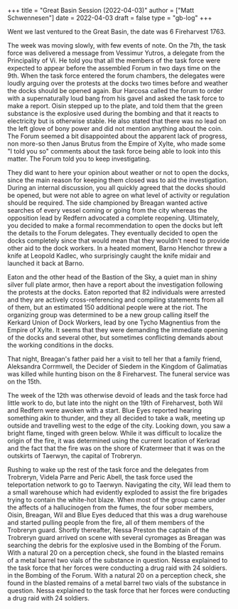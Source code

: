 +++
title = "Great Basin Session (2022-04-03)"
author = ["Matt Schwennesen"]
date = 2022-04-03
draft = false
type = "gb-log"
+++

Went we last ventured to the Great Basin, the date was 6
Fireharvest 1763.

The week was moving slowly, with few events of note. On the 7th, the
task force was delivered a message from Vessimur Yutros, a delegate from
the Principality of Vi. He told you that all the members of the task
force were expected to appear before the assembled Forum in two days
time on the 9th. When the task force entered the forum chambers, the
delegates were loudly arguing over the protests at the docks two times
before and weather the docks should be opened again. Bur Harcosa called
the forum to order with a supernaturally loud bang from his gavel and
asked the task force to make a report. Oisin stepped up to the plate,
and told them that the green substance is the explosive used during the
bombing and that it reacts to electricity but is otherwise stable. He
also stated that there was no lead on the left glove of bony power and
did not mention anything about the coin. The Forum seemed a bit
disappointed about the apparent lack of progress, non more-so then Janus
Brutus from the Empire of Xylte, who made some "I told you so" comments
about the task force being able to look into this matter. The Forum told
you to keep investigating.

They did want to here your opinion about weather or not to open the
docks, since the main reason for keeping them closed was to aid the
investigation. During an internal discussion, you all quickly agreed
that the docks should be opened, but were not able to agree on what
level of activity or regulation should be required. The side championed
by Breagan wanted active searches of every vessel coming or going from
the city whereas the opposition lead by Redfern advocated a complete
reopening. Ultimately, you decided to make a formal recommendation to
open the docks but left the details to the Forum delegates. They
eventually decided to open the docks completely since that would mean
that they wouldn't need to provide other aid to the dock workers. In a
heated moment, Barno Henchor threw a knife at Leopold Kadlec, who
surprisingly caught the knife midair and launched it back at Barno.

Eaton and the other head of the Bastion of the Sky, a quiet man in shiny
silver full plate armor, then have a report about the investigation
following the protests at the docks. Eaton reported that 82 individuals
were arrested and they are actively cross-referencing and compiling
statements from all of them, but an estimated 150 additional people were
at the riot. The organizing group was determined to be a new group
calling itself the Kerkard Union of Dock Workers, lead by one Tycho
Magnentius from the Empire of Xylte. It seems that they were demanding
the immediate opening of the docks and several other, but sometimes
conflicting demands about the working conditions in the docks.

That night, Breagan's father paid her a visit to tell her that a family
friend, Aleksandra Corrmwell, the Decider of Siedem in the Kingdom of
Galimatias was killed while hunting bison on the 8 Fireharvest. The
funeral service was on the 15th.

The week of the 12th was otherwise devoid of leads and the task force
had little work to do, but late into the night on the 19th of
Fireharvest, both Wil and Redfern were awoken with a start. Blue Eyes
reported hearing something akin to thunder, and they all decided to take
a walk, meeting up outside and travelling west to the edge of the city.
Looking down, you saw a bright flame, tinged with green below. While it
was difficult to localize the origin of the fire, it was determined
using the current location of Kerkrad and the fact that the fire was on
the shore of Kratermeer that it was on the outskirts of Taerwyn, the
capital of Trobreryn.

Rushing to wake up the rest of the task force and the delegates from
Trobreryn, Videla Parre and Peric Abell, the task force used the
teleportation network to go to Taerwyn. Navigating the city, Wil lead
them to a small warehouse which had evidently exploded to assist the
fire brigades trying to contain the white-hot blaze. When most of the
group came under the affects of a hallucinogen from the fumes, the four
sober members, Oisin, Breagan, Wil and Blue Eyes deduced that this was a
drug warehouse and started pulling people from the fire, all of them
members of the Trobreryn guard. Shortly thereafter, Nessa Preston the
captain of the Trobreryn guard arrived on scene with several cyromages
as Breagan was searching the debris for the explosive used in the
Bombing of the Forum. With a natural 20 on a perception check, she found
in the blasted remains of a metal barrel two vials of the substance in
question. Nessa explained to the task force that her forces were
conducting a drug raid with 24 soldiers. in the Bombing of the Forum.
With a natural 20 on a perception check, she found in the blasted
remains of a metal barrel two vials of the substance in question. Nessa
explained to the task force that her forces were conducting a drug raid
with 24 soldiers.
